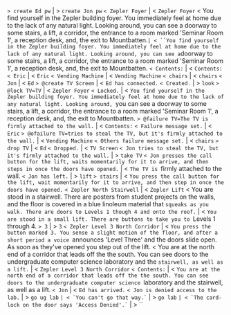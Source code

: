 `> create Ed pw` | > `create Jon pw`
`< Zepler Foyer` | < `Zepler Foyer`
< You find yourself in the Zepler building foyer. You immediately feel at home due to the lack of any natural light. Looking around, you can see a doorway to some stairs, a lift, a corridor, the entrance to a room marked 'Seminar Room 1', a reception desk, and, the exit to Mountbatten.` | < ``You find yourself in the Zepler building foyer. You immediately feel at home due to the lack of any natural light. Looking around, you can see a `doorway to some stairs, a lift, a corridor, the entrance to a room marked 'Seminar Room 1', a reception desk, and, the exit to Mountbatten.
`< Contents:` | < `Contents:`
`< Eric` | < `Eric`
`< Vending Machine` | < `Vending Machine`
`< chairs` | < `chairs`
`< Jon` | < `Ed`
`> @create TV Screen` | < `Ed has connected.`
`< Created.` | > `look`
`> @lock TV=TV` | < `Zepler Foyer`
`< Locked.` | < `You find yourself in the Zepler building foyer. You immediately feel at home due to the lack of any natural light. Looking around, `you can see a doorway to some stairs, a lift, a corridor, the entrance to a room marked 'Seminar Room 1', a reception desk, and, the exit to Mountbatten.
`> @failure TV=The TV is firmly attached to the wall.` | < `Contents:`
`< Failure message set.` | < `Eric`
`> @ofailure TV=tries to steal the TV, but it's firmly attached to the wall.` | < `Vending Machine`
`< Others failure message set.` | < `chairs`
`> drop TV` | < `Ed`
`< Dropped.` | < `TV Screen`
`< Jon tries to steal the TV, but it's firmly attached to the wall.` | > `take TV`
`< Jon presses the call button for the lift, waits momentarily for it to arrive, and then steps in once the doors have opened.` | < `The TV is `firmly attached to the wall.
`< Jon has left.` | > `lift`
`> stairs` | < `You press the call button for the lift, wait momentarily for it to arrive, and then step in once the doors have opened.`
`< Zepler North Stairwell` | < `Zepler Lift`
< You are stood in a stairwell. There are posters from student projects on the walls, and the floor is covered in a blue linoleum material that `squeaks as you walk. There are doors to Levels 1 though 4 and onto the roof.` | < `You are stood in a small lift. There are buttons to take you to `Levels 1 through 4.
`> 3` | > `3`
`< Zepler Level 3 North Corridor` | < `You press the button marked 3. You sense a slight motion of the floor, and after a short period a voice `announces 'Level Three' and the doors slide open. As soon as they've opened you step out of the lift.
< You are at the north end of a corridor that leads off the the south. You can see doors to the undergraduate computer science laboratory and the `stairwell, as well as a lift.` | < `Zepler Level 3 North Corridor`
`< Contents:` | < `You are at the north end of a corridor that leads off the the south. You can see doors to the undergraduate computer science `laboratory and the stairwell, as well as a lift.
`< Jon` | < `Ed has arrived.`
`< Jon is denied access to the lab.` | > `go ug lab`
`` | < `You can't go that way.`
`` | > `go lab`
`` | < `The card-lock on the door says 'Access Denied'.`
`` | > ``